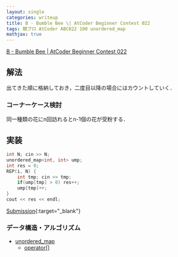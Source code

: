 ```yaml
---
layout: single
categories: writeup
title: B - Bumble Bee \| AtCoder Beginner Contest 022
tags: 競プロ AtCoder ABC022 100 unordered_map
mathjax: true
---
```


[B - Bumble Bee \| AtCoder Beginner Contest 022](https://beta.atcoder.jp/contests/abc022/tasks/abc022_b)

## 解法
出てきた順に格納しておき，二度目以降の場合にはカウントしていく．

### コーナーケース検討
同一種類の花にn回訪れるとn-1個の花が受粉する．

## 実装
```cpp
int N; cin >> N;
unordered_map<int, int> ump;
int res = 0;
REP(i, N) {
    int tmp; cin >> tmp;
    if(ump[tmp] > 0) res++;
    ump[tmp]++;
}
cout << res << endl;
```
[Submission](https://beta.atcoder.jp/contests/abc022/submissions/3058958){:target="_blank"}

### データ構造・アルゴリズム
- [unordered_map](http://www.cplusplus.com/reference/unordered_map/unordered_map/)
    - [operator[]](http://www.cplusplus.com/reference/unordered_map/unordered_map/operator[]/)
